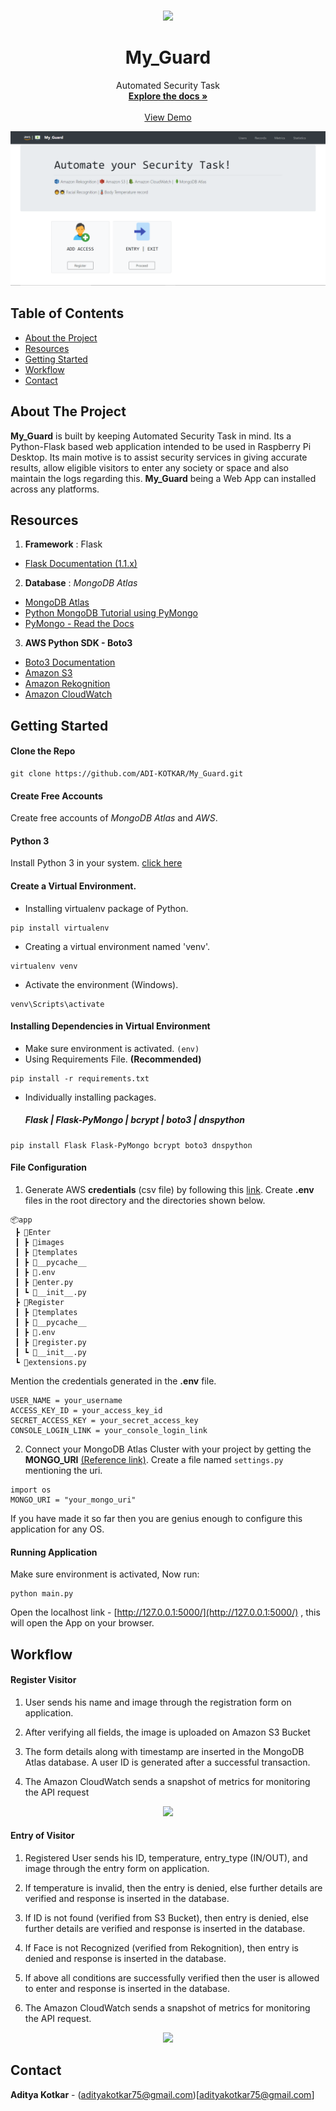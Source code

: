 

<!-- PROJECT LOGO -->
<br />
<p align="center">
  
  <img src="https://img.icons8.com/color/80/000000/hips.png"/>
  
  <h1 align="center">My_Guard</h1>

  <p align="center">
    Automated Security Task
    <br />
    <a href="https://github.com/othneildrew/Best-README-Template"><strong>Explore the docs »</strong></a>
    <br />
    <br />
    <a href="https://docs.google.com/document/d/1KF65t9N9TMkO4DHqI02kcHO1DgoCmEi7_cdcJBLKTSE/edit?usp=sharing">View Demo</a>
  </p>
</p>


<p align="center">
  <img src="https://github.com/ADI-KOTKAR/My_Guard/blob/master/images/home.PNG">
</p>

<!-- TABLE OF CONTENTS -->


## Table of Contents

* [About the Project](#about-the-project)
* [Resources](#resources)
* [Getting Started](#getting-started)
* [Workflow](#workflow)
* [Contact](#contact)


<!-- ABOUT THE PROJECT -->
## About The Project


**My_Guard** is built by keeping Automated Security Task in mind. Its a Python-Flask based web application intended to be used in Raspberry Pi Desktop. 
  Its main motive is to assist security services in giving accurate results, allow eligible visitors to enter any society or space and also maintain the logs regarding this.       **My_Guard** being a Web App can installed across any platforms. 

## Resources
1. **Framework** : Flask
- [Flask Documentation (1.1.x)](https://flask.palletsprojects.com/en/1.1.x/)
2. **Database** : *MongoDB Atlas*
- [MongoDB Atlas](https://www.mongodb.com/cloud/atlas)
- [Python  MongoDB Tutorial using PyMongo](https://youtu.be/rE_bJl2GAY8)
- [PyMongo - Read the Docs](https://pymongo.readthedocs.io/en/stable/)
3. **AWS  Python SDK - Boto3**
- [Boto3 Documentation](https://boto3.amazonaws.com/v1/documentation/api/latest/index.html)
- [Amazon S3](https://aws.amazon.com/s3/)
- [Amazon Rekognition](https://aws.amazon.com/rekognition/?blog-cards.sort-by=item.additionalFields.createdDate&blog-cards.sort-order=desc)
- [Amazon CloudWatch](https://aws.amazon.com/cloudwatch/)


<!-- GETTING STARTED -->
## Getting Started
#### Clone the Repo
```
git clone https://github.com/ADI-KOTKAR/My_Guard.git
````

#### Create Free Accounts
Create free accounts of *MongoDB Atlas* and *AWS*. 

####  Python 3 
Install Python 3 in your system. [click here](https://www.python.org/downloads/)

#### Create a Virtual Environment.
- Installing virtualenv package of Python.
```
pip install virtualenv
```
- Creating a virtual environment named 'venv'.
```
virtualenv venv
```
- Activate the environment (Windows).
```
venv\Scripts\activate
```

#### Installing Dependencies in Virtual Environment
- Make sure environment is activated. `(env)`
- Using Requirements File. **(Recommended)**
```
pip install -r requirements.txt
```
- Individually installing packages.
	##### ***Flask | Flask-PyMongo | bcrypt | boto3 | dnspython***
```
pip install Flask Flask-PyMongo bcrypt boto3 dnspython
```
#### File Configuration
1.  Generate AWS **credentials** (csv file) by following this [link](https://www.youtube.com/watch?v=Jtr0gyM9rCI). Create **.env** files in the root directory and the directories shown below.
```
📦app  
 ┣ 📂Enter  
 ┃ ┣ 📂images   
 ┃ ┣ 📂templates   
 ┃ ┣ 📂__pycache__   
 ┃ ┣ 📜.env  
 ┃ ┣ 📜enter.py  
 ┃ ┗ 📜__init__.py  
 ┣ 📂Register  
 ┃ ┣ 📂templates  
 ┃ ┣ 📂__pycache__   
 ┃ ┣ 📜.env  
 ┃ ┣ 📜register.py  
 ┃ ┗ 📜__init__.py 
 ┗ 📜extensions.py
```
Mention the credentials generated in the **.env** file.
```
USER_NAME = your_username
ACCESS_KEY_ID = your_access_key_id
SECRET_ACCESS_KEY = your_secret_access_key
CONSOLE_LOGIN_LINK = your_console_login_link
```
2. Connect your MongoDB Atlas Cluster with your project by getting the  **MONGO_URI** [(Reference link)](https://youtu.be/rE_bJl2GAY8). Create a file named `settings.py` mentioning the uri.
```
import os
MONGO_URI = "your_mongo_uri"
``` 


If you have made it so far then you are genius enough to configure this application for any OS.

#### Running Application
Make sure environment is activated, Now run:
```
python main.py
```
Open the localhost link - [http://127.0.0.1:5000/](http://127.0.0.1:5000/) , this will open the App on your browser.

## Workflow

#### Register Visitor
1.  User sends his name and image through the registration form on application.

2.  After verifying all fields, the image is uploaded on Amazon S3 Bucket

3.  The form details along with timestamp are inserted in the MongoDB Atlas database. A user ID is generated after a successful transaction.

4.  The Amazon CloudWatch sends a snapshot of metrics for monitoring the API request

<p align="center">
  <img src="https://github.com/ADI-KOTKAR/My_Guard/blob/master/images/My_Guard_register.PNG">
</p>

#### Entry of Visitor

1.  Registered User sends his ID, temperature, entry_type (IN/OUT), and image through the entry form on application.

2.  If temperature is invalid, then the entry is denied, else further details are verified and response is inserted in the database.

3.  If ID is not found (verified from S3 Bucket), then entry is denied, else further details are verified and response is inserted in the database.

4.  If Face is not Recognized (verified from Rekognition), then entry is denied and response is inserted in the database.

5.  If above all conditions are successfully verified then the user is allowed to enter and response is inserted in the database.

6.  The Amazon CloudWatch sends a snapshot of metrics for monitoring the API request.

<p align="center">
  <img src="https://github.com/ADI-KOTKAR/My_Guard/blob/master/images/My_Guard_entry.PNG">
</p>

## Contact

**Aditya Kotkar** - (adityakotkar75@gmail.com)[adityakotkar75@gmail.com]




